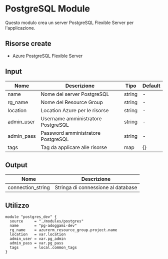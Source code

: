 # PostgreSQL Module

Questo modulo crea un server PostgreSQL Flexible Server per l'applicazione.

## Risorse create

- Azure PostgreSQL Flexible Server

## Input

| Nome      | Descrizione                        | Tipo   | Default |
|-----------|-----------------------------------|--------|---------|
| name      | Nome del server PostgreSQL        | string | -       |
| rg_name   | Nome del Resource Group           | string | -       |
| location  | Location Azure per le risorse     | string | -       |
| admin_user| Username amministratore PostgreSQL| string | -       |
| admin_pass| Password amministratore PostgreSQL| string | -       |
| tags      | Tag da applicare alle risorse     | map    | {}      |

## Output

| Nome               | Descrizione                             |
|--------------------|-----------------------------------------|
| connection_string  | Stringa di connessione al database      |

## Utilizzo

```hcl
module "postgres_dev" {
  source     = "./modules/postgres"
  name       = "pg-adoggami-dev"
  rg_name    = azurerm_resource_group.project.name
  location   = var.location
  admin_user = var.pg_admin
  admin_pass = var.pg_pass
  tags       = local.common_tags
}
```
